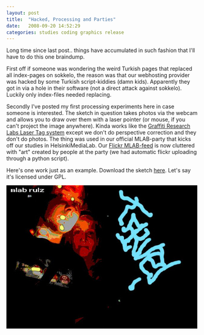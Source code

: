 ```yaml
---
layout: post
title:  "Hacked, Processing and Parties"
date:   2008-09-20 14:52:29 
categories: studies coding graphics release 
---
```

Long time since last post.. things have accumulated in such fashion that I'll have to do this one braindump.

First off if someone was wondering the weird Turkish pages that replaced all index-pages on sokkelo, the reason was that our webhosting provider was hacked by some Turkish script-kiddies (damn kids). Apparently they got in via a hole in their software (not a direct attack against sokkelo). Luckily only index-files needed replacing.

Secondly I've posted my first processing experiments here in case someone is interested. The sketch in question takes photos via the webcam and allows you to draw over them with a laser pointer (or mouse, if you can't project the image anywhere). Kinda works like the [Graffiti Research Labs Laser Tag system](http://www.youtube.com/watch?v=DKbtTPYZEig) except we don't do perspective correction and they don't do photos. The thing was used in our official MLAB-party that kicks off our studies in HelsinkiMediaLab. Our [Flickr MLAB-feed](http://www.flickr.com/photos/30634246@N07/tags/medialabhelsinki/) is now cluttered with "art" created by people at the party (we had automatic flickr uploading through a python script).

Here's one work just as an example. Download the sketch [here](http://lauri.sokkelo.net/files/neon_play.zip). Let's say it's licensed under GPL.


![](/images/kassi/b8bbf16ff7bcae367aea7602f1662761.jpg)
